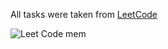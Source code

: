 All tasks were taken from [LeetCode](https://leetcode.com)

![Leet Code mem]([URL_картинки](https://preview.redd.it/need-to-do-leetocde-v0-5gfs7m2t1l4c1.jpg?auto=webp&s=0f34727e626ae0a25269f5ecfee067fc46e66079))
